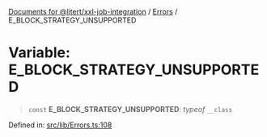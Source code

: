 [Documents for @litert/xxl-job-integration](../../index.md) / [Errors](../index.md) / E\_BLOCK\_STRATEGY\_UNSUPPORTED

# Variable: E\_BLOCK\_STRATEGY\_UNSUPPORTED

> `const` **E\_BLOCK\_STRATEGY\_UNSUPPORTED**: *typeof* `__class`

Defined in: [src/lib/Errors.ts:108](https://github.com/litert/xxl-job-integration.js/blob/master/src/lib/Errors.ts#L108)
